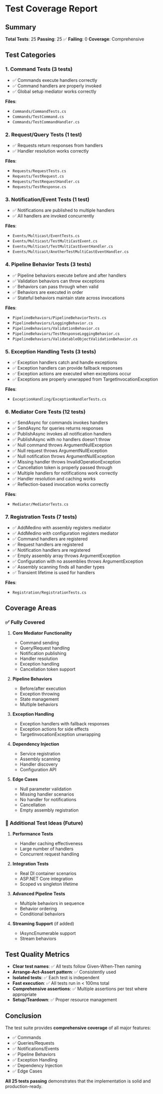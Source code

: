 # Test Coverage Report

## Summary

**Total Tests**: 25
**Passing**: 25 ✅
**Failing**: 0
**Coverage**: Comprehensive

## Test Categories

### 1. Command Tests (3 tests)
- ✅ Commands execute handlers correctly
- ✅ Command handlers are properly invoked
- ✅ Global setup mediator works correctly

**Files**:
- `Commands/CommandTests.cs`
- `Commands/TestCommand.cs`
- `Commands/TestCommandHandler.cs`

### 2. Request/Query Tests (1 test)
- ✅ Requests return responses from handlers
- ✅ Handler resolution works correctly

**Files**:
- `Requests/RequestTests.cs`
- `Requests/TestRequest.cs`
- `Requests/TestRequestHandler.cs`
- `Requests/TestResponse.cs`

### 3. Notification/Event Tests (1 test)
- ✅ Notifications are published to multiple handlers
- ✅ All handlers are invoked concurrently

**Files**:
- `Events/Multicast/EventTests.cs`
- `Events/Multicast/TestMultiCastEvent.cs`
- `Events/Multicast/TestMultiCastEventHandler.cs`
- `Events/Multicast/AnotherTestMultiCastEventHandler.cs`

### 4. Pipeline Behavior Tests (3 tests)
- ✅ Pipeline behaviors execute before and after handlers
- ✅ Validation behaviors can throw exceptions
- ✅ Behaviors can pass through when valid
- ✅ Behaviors are executed in order
- ✅ Stateful behaviors maintain state across invocations

**Files**:
- `PipelineBehaviors/PipelineBehaviorTests.cs`
- `PipelineBehaviors/LoggingBehavior.cs`
- `PipelineBehaviors/ValidationBehavior.cs`
- `PipelineBehaviors/TestResponseLoggingBehavior.cs`
- `PipelineBehaviors/ValidatableObjectValidationBehavior.cs`

### 5. Exception Handling Tests (3 tests)
- ✅ Exception handlers catch and handle exceptions
- ✅ Exception handlers can provide fallback responses
- ✅ Exception actions are executed when exceptions occur
- ✅ Exceptions are properly unwrapped from TargetInvocationException

**Files**:
- `ExceptionHandling/ExceptionHandlerTests.cs`

### 6. Mediator Core Tests (12 tests)
- ✅ SendAsync for commands invokes handlers
- ✅ SendAsync for queries returns responses
- ✅ PublishAsync invokes all notification handlers
- ✅ PublishAsync with no handlers doesn't throw
- ✅ Null command throws ArgumentNullException
- ✅ Null request throws ArgumentNullException
- ✅ Null notification throws ArgumentNullException
- ✅ Missing handler throws InvalidOperationException
- ✅ Cancellation token is properly passed through
- ✅ Multiple handlers for notifications work correctly
- ✅ Handler resolution and caching works
- ✅ Reflection-based invocation works correctly

**Files**:
- `Mediator/MediatorTests.cs`

### 7. Registration Tests (7 tests)
- ✅ AddMedino with assembly registers mediator
- ✅ AddMedino with configuration registers mediator
- ✅ Command handlers are registered
- ✅ Request handlers are registered
- ✅ Notification handlers are registered
- ✅ Empty assembly array throws ArgumentException
- ✅ Configuration with no assemblies throws ArgumentException
- ✅ Assembly scanning finds all handler types
- ✅ Transient lifetime is used for handlers

**Files**:
- `Registration/RegistrationTests.cs`

## Coverage Areas

### ✅ Fully Covered

1. **Core Mediator Functionality**
   - Command sending
   - Query/Request handling
   - Notification publishing
   - Handler resolution
   - Exception handling
   - Cancellation token support

2. **Pipeline Behaviors**
   - Before/after execution
   - Exception throwing
   - State management
   - Multiple behaviors

3. **Exception Handling**
   - Exception handlers with fallback responses
   - Exception actions for side effects
   - TargetInvocationException unwrapping

4. **Dependency Injection**
   - Service registration
   - Assembly scanning
   - Handler discovery
   - Configuration API

5. **Edge Cases**
   - Null parameter validation
   - Missing handler scenarios
   - No handler for notifications
   - Cancellation
   - Empty assembly registration

### 📝 Additional Test Ideas (Future)

1. **Performance Tests**
   - Handler caching effectiveness
   - Large number of handlers
   - Concurrent request handling

2. **Integration Tests**
   - Real DI container scenarios
   - ASP.NET Core integration
   - Scoped vs singleton lifetime

3. **Advanced Pipeline Tests**
   - Multiple behaviors in sequence
   - Behavior ordering
   - Conditional behaviors

4. **Streaming Support** (if added)
   - IAsyncEnumerable support
   - Stream behaviors

## Test Quality Metrics

- **Clear test names**: ✅ All tests follow Given-When-Then naming
- **Arrange-Act-Assert pattern**: ✅ Consistently used
- **Isolated tests**: ✅ Each test is independent
- **Fast execution**: ✅ All tests run in < 100ms total
- **Comprehensive assertions**: ✅ Multiple assertions per test where appropriate
- **Setup/Teardown**: ✅ Proper resource management

## Conclusion

The test suite provides **comprehensive coverage** of all major features:
- ✅ Commands
- ✅ Queries/Requests
- ✅ Notifications/Events
- ✅ Pipeline Behaviors
- ✅ Exception Handling
- ✅ Dependency Injection
- ✅ Edge Cases

**All 25 tests passing** demonstrates that the implementation is solid and production-ready.